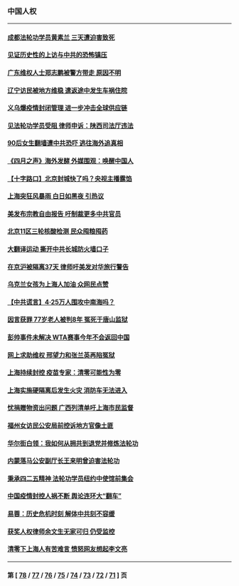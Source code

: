 ### 中国人权
---
#### [成都法轮功学员黄素兰 三天遭迫害致死](../../pages/ncid278/n13722817.md) 
#### [见证历史性的上访与中共的恐怖镇压](../../pages/ncid278/n13722520.md) 
#### [广东维权人士郑志鹏被警方带走 原因不明](../../pages/ncid278/n13722307.md) 
#### [辽宁访民被地方维稳 遣返途中发生车祸住院](../../pages/ncid278/n13722112.md) 
#### [义乌爆疫情封闭管理 进一步冲击全球供应链](../../pages/ncid278/n13721924.md) 
#### [见法轮功学员受阻 律师申诉：陕西司法厅违法](../../pages/ncid278/n13720981.md) 
#### [90后女生翻墙遭中共恐吓 逃往海外追真相](../../pages/ncid278/n13721416.md) 
#### [《四月之声》海外发酵 外媒围观：唤醒中国人](../../pages/ncid278/n13720982.md) 
#### [【十字路口】北京封城快了吗？央视主播露馅](../../pages/ncid278/n13721080.md) 
#### [上海突狂风暴雨 白日如黑夜 引热议](../../pages/ncid278/n13720618.md) 
#### [美发布宗教自由报告 吁制裁更多中共官员](../../pages/ncid278/n13720670.md) 
#### [北京11区三轮核酸检测 民众囤粮囤药](../../pages/ncid278/n13720207.md) 
#### [大翻译运动 撕开中共长城防火墙口子](../../pages/ncid278/n13720365.md) 
#### [在京沪被隔离37天 律师吁美发对华旅行警告](../../pages/ncid278/n13720436.md) 
#### [乌克兰女孩为上海人加油 众网民点赞](../../pages/ncid278/n13720169.md) 
#### [【中共谎言】4·25万人围攻中南海吗？](../../pages/ncid278/n13719995.md) 
#### [因言获罪 77岁老人被判8年 冤死于唐山监狱](../../pages/ncid278/n13718512.md) 
#### [彭帅事件未解决 WTA赛事今年不会返回中国](../../pages/ncid278/n13720023.md) 
#### [网上求助维权 邢望力和张兰英再陷冤狱](../../pages/ncid278/n13719865.md) 
#### [上海持续封控 疫苗专家：清零可能性为零](../../pages/ncid278/n13719508.md) 
#### [上海实施硬隔离后发生火灾 消防车无法进入](../../pages/ncid278/n13719674.md) 
#### [忧捐赠物资出问题 广西列清单吁上海市民监督](../../pages/ncid278/n13719434.md) 
#### [福州女访民公安局前控诉地方官像土匪](../../pages/ncid278/n13719055.md) 
#### [华尔街白领：我如何从拥共到退党并修炼法轮功](../../pages/ncid278/n13719513.md) 
#### [内蒙落马公安副厅长王来明曾迫害法轮功](../../pages/ncid278/n13717744.md) 
#### [秉承四二五精神 法轮功学员纽约中使馆前集会](../../pages/ncid278/n13719075.md) 
#### [中国疫情封控人祸不断 舆论连环大“翻车”](../../pages/ncid278/n13718897.md) 
#### [易蓉：历史危机时刻  解体中共刻不容缓](../../pages/ncid278/n13718738.md) 
#### [获奖人权律师余文生无家可归 仍受监控](../../pages/ncid278/n13718651.md) 
#### [清零下上海人有苦难言 愤怒网友想起李文亮](../../pages/ncid278/n13718537.md) 

---
#### 第 [ [78](./78.md) / [77](./77.md) / [76](./76.md) / [75](./75.md) / [74](./74.md) / [73](./73.md) / [72](./72.md) / [71](./71.md) ] 页
